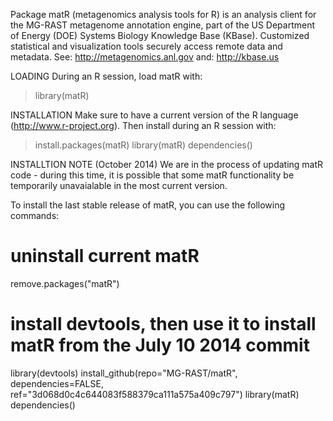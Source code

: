 Package matR (metagenomics analysis tools for R) is an analysis client for the 
MG-RAST metagenome annotation engine, part of the US Department of Energy (DOE)
Systems Biology Knowledge Base (KBase).  Customized statistical and visualization
tools securely access remote data and metadata.
See: http://metagenomics.anl.gov
and: http://kbase.us

LOADING
During an R session, load matR with:
> library(matR)

INSTALLATION
Make sure to have a current version of the R language (http://www.r-project.org).
Then install during an R session with:
> install.packages(matR)
> library(matR)
> dependencies()

INSTALLTION NOTE (October 2014)
We are in the process of updating matR code - during this time, it is possible that 
some matR functionality be temporarily unavaialable in the most current version.

To install the last stable release of matR, you can use the following commands:

# uninstall current matR
remove.packages("matR")
# install devtools, then use it to install matR from the July 10 2014 commit
library(devtools)
install_github(repo="MG-RAST/matR", dependencies=FALSE, ref="3d068d0c4c644083f588379ca111a575a409c797")
library(matR)
dependencies()
